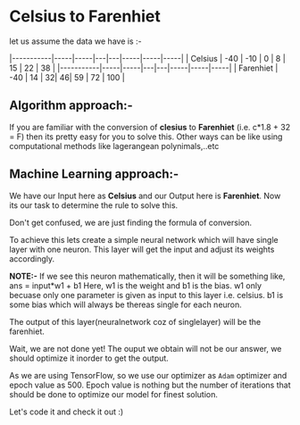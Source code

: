 # Celsius to Farenhiet

let us assume the data we have is :-

|-----------|-----|-----|---|---|-----|-----|-----|
| Celsius   | -40 | -10 | 0 | 8 | 15  | 22  | 38  |
|-----------|-----|-----|---|---|-----|-----|-----|
| Farenhiet | -40 | 14  | 32| 46| 59  | 72  | 100 |


## Algorithm approach:-
If you are familiar with the conversion of **clesius** to **Farenhiet** (i.e. c*1.8 + 32 = F)
then its pretty easy for you to solve this.
Other ways can be like using computational methods like lagerangean polynimals,..etc

## Machine Learning approach:-
We have our Input here as **Celsius** and our Output here is **Farenhiet**.
Now its our task to determine the rule to solve this.

Don't get confused, we are just finding the formula of conversion.

To achieve this lets create a simple neural network which will have single layer with one neuron.
This layer will get the input and adjust its weights accordingly.

**NOTE:-** If we see this neuron mathematically, then it will be something like, ans = input*w1 + b1
Here, w1 is the weight and b1 is the bias.
w1 only becuase only one parameter is given as input to this layer i.e. celsius.
b1 is some bias which will always be thereas single for each neuron.

The output of this layer(neuralnetwork coz of singlelayer) will be the farenhiet.

Wait, we are not done yet!
The ouput we obtain will not be our answer, we should optimize it inorder to get the output.

As we are using TensorFlow, so we use our optimizer as `Adam` optimizer and epoch value as 500.
Epoch value is nothing but the number of iterations that should be done to optimize our model for finest solution.

Let's code it and check it out :)
